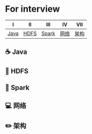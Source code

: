 # For interview

|          Ⅰ           |                    Ⅱ                     |                    Ⅲ                    |            Ⅳ             |          Ⅶ          |
| :------------------: | :--------------------------------------: | :-------------------------------------: | :----------------------: | :-----------------: |
| [Java](#coffee-Java) | [HDFS](#musical_note-HDFS) | [Spark](#floppy_disk-spark) | [网络](#computer-network) | [架构](#pencil2-架构) |

## :coffee: Java




## :musical_note: HDFS




## :floppy_disk: Spark



## :computer: 网络




## :pencil2: 架构